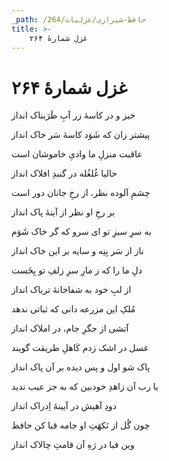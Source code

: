 ```yaml
---
_path: /حافظ-شیرازی/غزلیات/264
title: >-
    غزل شمارهٔ ۲۶۴
---
```

# غزل شمارهٔ ۲۶۴

<div class="b" id="bn1"><div class="m1"><p>خیز و در کاسهٔ زر آبِ طَرَبناک انداز</p></div>
<div class="m2"><p>پیشتر زان که شَوَد کاسهٔ سَر خاک انداز</p></div></div>
<div class="b" id="bn2"><div class="m1"><p>عاقبت منزلِ ما وادیِ خاموشان است</p></div>
<div class="m2"><p>حالیا غُلغُله در گنبدِ افلاک انداز</p></div></div>
<div class="b" id="bn3"><div class="m1"><p>چشمِ آلوده نظر، از رخِ جانان دور است</p></div>
<div class="m2"><p>بر رخِ او نظر از آینهٔ پاک انداز</p></div></div>
<div class="b" id="bn4"><div class="m1"><p>به سرِ سبزِ تو ای سرو که گر خاک شَوَم</p></div>
<div class="m2"><p>ناز از سَر بِنِه و سایه بر این خاک انداز</p></div></div>
<div class="b" id="bn5"><div class="m1"><p>دلِ ما را که ز مارِ سرِ زلفِ تو بِخَست</p></div>
<div class="m2"><p>از لبِ خود به شفاخانهٔ تریاک انداز</p></div></div>
<div class="b" id="bn6"><div class="m1"><p>مُلکِ این مزرعه دانی که ثباتی ندهد</p></div>
<div class="m2"><p>آتشی از جگرِ جام، در املاک انداز</p></div></div>
<div class="b" id="bn7"><div class="m1"><p>غسل در اشک زدم کَاهلِ طریقت گویند</p></div>
<div class="m2"><p>پاک شو اول و پس دیده بر آن پاک انداز</p></div></div>
<div class="b" id="bn8"><div class="m1"><p>یا رب آن زاهدِ خودبین که به جز عیب ندید</p></div>
<div class="m2"><p>دودِ آهیش در آیینهٔ اِدراک انداز</p></div></div>
<div class="b" id="bn9"><div class="m1"><p>چون گُل از نَکهَتِ او جامه قبا کن حافظ</p></div>
<div class="m2"><p>وین قبا در رَهِ آن قامتِ چالاک انداز</p></div></div>
